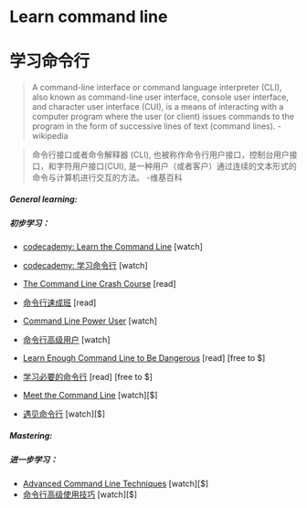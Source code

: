 # Learn command line
# 学习命令行

> A command-line interface or command language interpreter (CLI), also known as command-line user interface, console user interface, and character user interface (CUI), is a means of interacting with a computer program where the user (or client) issues commands to the program in the form of successive lines of text (command lines). - wikipedia

> 命令行接口或者命令解释器 (CLI), 也被称作命令行用户接口，控制台用户接口，和字符用户接口(CUI), 是一种用户（或者客户）通过连续的文本形式的命令与计算机进行交互的方法。 -维基百科


##### General learning:
##### 初步学习：

* [codecademy: Learn the Command Line](https://www.codecademy.com/courses/learn-the-command-line) [watch]
* [codecademy: 学习命令行](https://www.codecademy.com/courses/learn-the-command-line) [watch]

* [The Command Line Crash Course](http://cli.learncodethehardway.org/book/) [read]
* [命令行速成班](http://cli.learncodethehardway.org/book/) [read]

* [Command Line Power User](http://commandlinepoweruser.com/) [watch]
* [命令行高级用户](http://commandlinepoweruser.com/) [watch]

* [Learn Enough Command Line to Be Dangerous](http://www.learnenough.com/command-line-tutorial) [read] [free to $]
* [学习必要的命令行](http://www.learnenough.com/command-line-tutorial) [read] [free to $]

* [Meet the Command Line](http://www.pluralsight.com/courses/meet-command-line) [watch][$]
* [遇见命令行](http://www.pluralsight.com/courses/meet-command-line) [watch][$]

##### Mastering:
##### 进一步学习：

* [Advanced Command Line Techniques](https://code.tutsplus.com/courses/advanced-command-line-techniques) [watch][$]
* [命令行高级使用技巧](https://code.tutsplus.com/courses/advanced-command-line-techniques) [watch][$]





















 






